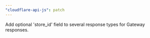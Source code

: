 ```yaml
---
"cloudflare-api-js": patch
---
```


Add optional 'store_id' field to several response types for Gateway responses.
